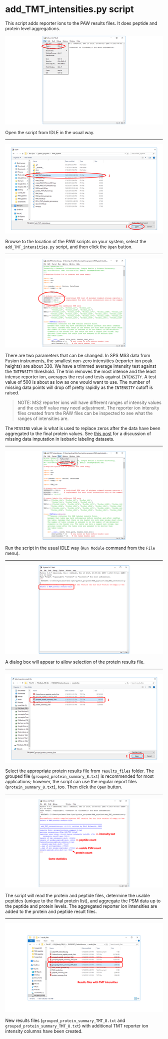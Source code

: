 # add_TMT_intensities.py script

This script adds reporter ions to the PAW results files. It does peptide and protein level aggregations.

![open script](../images/add_TMT_intensities/01_open-script.png)

Open the script from IDLE in the usual way.

---

![open script](../images/add_TMT_intensities/02_select-script.png)

Browse to the location of the PAW scripts on your system, select the `add_TMT_intensities.py` script, and then click the `Open` button.

---

![open script](../images/add_TMT_intensities/03_parameters.png)

There are two parameters that can be changed. In SPS MS3 data from Fusion instruments, the smallest non-zero intensities (reporter ion peak heights) are about 330. We have a trimmed average intensity test against the `INTENSITY` threshold. The trim removes the most intense and the least intense reporter ion, averages the rest and tests against `INTENSITY`. A test value of 500 is about as low as one would want to use. The number of missing data points will drop off pretty rapidly as the `INTENSITY` cutoff is raised.

> NOTE: MS2 reporter ions will have different ranges of intensity values and the cutoff value may need adjustment. The reporter ion intensity files created from the RAW files can be inspected to see what the ranges of intensities are.

The `MISSING` value is what is used to replace zeros after the data have been aggregated to the final protein values. See [this post](https://pwilmart.github.io/blog/2018/12/12/TMT-zero-replacement) for a discussion of missing data imputation in isobaric labeling datasets.

---

![run script](../images/add_TMT_intensities/04_run-script.png)

Run the script in the usual IDLE way (`Run Module` command from the `File` menu).

---

![open results](../images/add_TMT_intensities/05_open-results.png)

A dialog box will appear to allow selection of the protein results file.

---

![select results](../images/add_TMT_intensities/06_select-results.png)

Select the appropriate protein results file from `results_files` folder. The grouped file (`grouped_protein_summary_8.txt`) is recommended for most applications; however, the script can use the regular report files (`protein_summary_8.txt`), too. Then click the `Open` button.

---

![console output](../images/add_TMT_intensities/07_console.png)

The script will read the protein and peptide files, determine the usable peptides (unique to the final protein list), and aggregate the PSM data up to the peptide and protein levels. The aggregated reporter ion intensities are added to the protein and peptide result files.

---

![output files](../images/add_TMT_intensities/08_new-files.png)

New results files (`grouped_protein_summary_TMT_8.txt` and `grouped_protein_summary_TMT_8.txt`) with additional TMT reporter ion intensity columns have been created.
